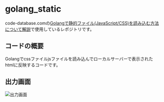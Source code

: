 # golang_static
code-database.comの[Golangで静的ファイル(JavaScript/CSS)を読み込む方法について解説](https://code-database.com/knowledges/88)で使用しているレポジトリです。
## コードの概要
Golangでcssファイルjsファイルを読み込んでローカルサーバーで表示されたhtmlに反映するコードです。
## 出力画面
![出力画面](https://knowledge-blog.s3-ap-northeast-1.amazonaws.com/uploads/file1587972206766golang_static.gif)
